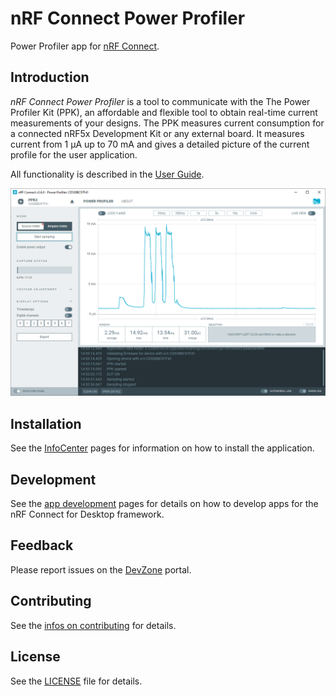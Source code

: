 # nRF Connect Power Profiler

Power Profiler app for [nRF Connect](https://github.com/NordicSemiconductor/pc-nrfconnect-launcher).

## Introduction

*nRF Connect Power Profiler* is a tool to communicate with the The Power Profiler Kit (PPK), an affordable and flexible tool to obtain real-time current measurements of your designs.
The PPK measures current consumption for a connected nRF5x Development Kit or any external board. It measures current from 1 μA up to 70 mA and gives a detailed picture of the current profile for the user application.

All functionality is described in the [User Guide](https://infocenter.nordicsemi.com/topic/ug_ppk/UG/ppk/PPK_user_guide_Intro.html).

![screenshot](resources/screenshot.png)

## Installation

See the [InfoCenter](https://infocenter.nordicsemi.com/index.jsp?topic=%2Fstruct_nrftools%2Fstruct%2Fnrftools_nrfconnect.html) pages for information on how to install the application.

## Development

See the [app development](https://nordicsemiconductor.github.io/pc-nrfconnect-docs/) pages for details on how to develop apps for the nRF Connect for Desktop framework.

## Feedback

Please report issues on the [DevZone](https://devzone.nordicsemi.com) portal.

## Contributing

See the [infos on contributing](https://nordicsemiconductor.github.io/pc-nrfconnect-docs/contributing) for details.

## License

See the [LICENSE](LICENSE) file for details.
